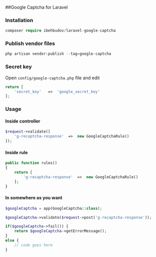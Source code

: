 ##Google Captcha for Laravel

### Installation

```php
composer require ibehbudov/laravel-google-captcha
```

### Publish vendor files

```php
php artisan vendor:publish --tag=google-captcha
```

### Secret key
Open `config/google-captcha.php` file and edit 

```php
return [
    'secret_key'   =>  'google_secret_key'
];
```
### Usage
#### Inside controller
```php
$request->validate([
    'g-recaptcha-response'  =>  new GoogleCaptchaRule()
]);
```

#### Inside rule
```php
public function rules()
{
    return [
        'g-recaptcha-response'  =>  new GoogleCaptchaRule()
    ];
}
```

#### In somewhere as you want

```php
$googleCaptcha = app(GoogleCaptcha::class);

$googleCaptcha->validate($request->post('g-recaptcha-response'));

if($googleCaptcha->fail()) {
    return $googleCaptcha->getErrorMessage();
}
else {
    // code goes here
}
```

